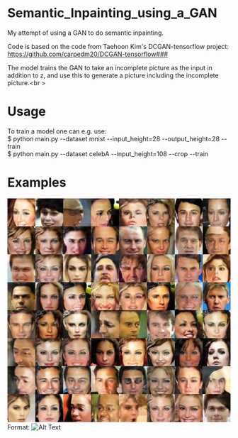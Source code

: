 # Semantic_Inpainting_using_a_GAN
My attempt of using a GAN to do semantic inpainting.

Code is based on the code from Taehoon Kim's DCGAN-tensorflow project:<br />
https://github.com/carpedm20/DCGAN-tensorflow###

The model trains the GAN to take an incomplete picture as the input in addition to z,
and use this to generate a picture including the incomplete picture.<br \>

# Usage

To train a model one can e.g. use:<br />
$ python main.py --dataset mnist --input_height=28 --output_height=28 --train<br />
$ python main.py --dataset celebA --input_height=108 --crop --train

# Examples

![Example1](/good_samples/celebA_8e_merge.png)
Format: ![Alt Text](url)
